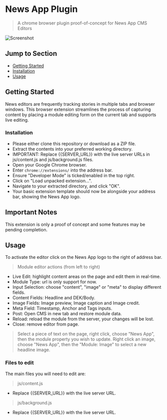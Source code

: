 # News App Plugin 
> A chrome browser plugin proof-of-concept for News App CMS Editors

![Screenshot](http://i.imgur.com/PGXLJgv.png)

## Jump to Section

* [Getting Started](#getting-started)
* [Installation](#installation)
* [Usage](#usage)

## Getting Started

News editors are frequently tracking stories in multiple tabs and browser windows. This browser extension streamlines the process of capturing content by placing a module editing form on the current tab and supports live editing. 
	
### Installation

- Please either clone this repository or download as a ZIP file.
- Extract the contents into your preferred working directory.
- IMPORTANT: Replace {{SERVER_URL}} with the live server URLs in js/content.js and js/background.js files.
- Open your Google Chrome browser.
- Enter `chrome://extensions/` into the address bar.
- Ensure "Developer Mode" is ticked/enabled in the top right.
- Click on "Load unpacked extension...".
- Navigate to your extracted directory, and click "OK".
- Your basic extension template should now be alongside your address bar, showing the News App logo.

## Important Notes

This extension is only a proof of concept and some features may be pending completion.

## Usage

To activate the editor click on the News App logo to the right of address bar.

> Module editor actions (from left to right)

- Live Edit: highlight content areas on the page and edit them in real-time.
- Module Type: url is only support for now.
- Input Selection: choose "content", "image" or "meta" to display different fields.
- Content Fields: Headline and DEK/Body.
- Image Fields: Image preview, Image caption and Image credit.
- Meta Field: Timestamp, Anchor and Tags inputs.
- Post: Open CMS in new tab and restore module data.
- Reload: reload the module from the server, your changes will be lost.
- Close: remove editor from page.

> Select a piece of text on the page, right click, choose "News App", then the module property you wish to update.
> Right click an image, choose "News App", then the "Module: Image" to select a new headline image.


### Files to edit

The main files you will need to edit are:

> js/content.js

- Replace {{SERVER_URL}} with the live server URL.

> js/background.js

- Replace {{SERVER_URL}} with the live server URL.